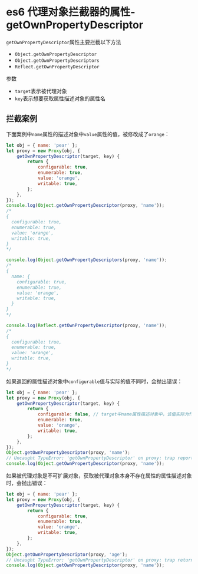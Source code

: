 <!-- Date: 2018-08-06 13:30 -->

# es6 代理对象拦截器的属性-getOwnPropertyDescriptor

`getOwnPropertyDescriptor`属性主要拦截以下方法

-   `Object.getOwnPropertyDescriptor`
-   `Object.getOwnPropertyDescriptors`
-   `Reflect.getOwnPropertyDescriptor`

参数

-   `target`表示被代理对象
-   `key`表示想要获取属性描述对象的属性名

## 拦截案例

下面案例中`name`属性的描述对象中`value`属性的值，被修改成了`orange`：

```js
let obj = { name: 'pear' };
let proxy = new Proxy(obj, {
    getOwnPropertyDescriptor(target, key) {
        return {
            configurable: true,
            enumerable: true,
            value: 'orange',
            writable: true,
        };
    },
});
console.log(Object.getOwnPropertyDescriptor(proxy, 'name'));
/*
{
  configurable: true,
  enumerable: true,
  value: 'orange',
  writable: true,
}
*/

console.log(Object.getOwnPropertyDescriptors(proxy, 'name'));
/*
{
  name: {
    configurable: true,
    enumerable: true,
    value: 'orange',
    writable: true,
  }
}
*/

console.log(Reflect.getOwnPropertyDescriptor(proxy, 'name'));
/*
{
  configurable: true,
  enumerable: true,
  value: 'orange',
  writable: true,
}
*/
```

如果返回的属性描述对象中`configurable`值与实际的值不同时，会抛出错误：

```js
let obj = { name: 'pear' };
let proxy = new Proxy(obj, {
    getOwnPropertyDescriptor(target, key) {
        return {
            configurable: false, // target中name属性描述对象中，该值实际为false
            enumerable: true,
            value: 'orange',
            writable: true,
        };
    },
});
Object.getOwnPropertyDescriptor(proxy, 'name');
// Uncaught TypeError: 'getOwnPropertyDescriptor' on proxy: trap reported non-configurability for property 'name' which is either non-existant or configurable in the proxy target
console.log(Object.getOwnPropertyDescriptor(proxy, 'name'));
```

如果被代理对象是不可扩展对象，获取被代理对象本身不存在属性的属性描述对象时，会抛出错误：

```js
let obj = { name: 'pear' };
let proxy = new Proxy(obj, {
    getOwnPropertyDescriptor(target, key) {
        return {
            configurable: true,
            enumerable: true,
            value: 'orange',
            writable: true,
        };
    },
});
Object.getOwnPropertyDescriptor(proxy, 'age');
// Uncaught TypeError: 'getOwnPropertyDescriptor' on proxy: trap returned descriptor for property 'age' that is incompatible with the existing property in the proxy target
console.log(Object.getOwnPropertyDescriptor(proxy, 'name'));
```
